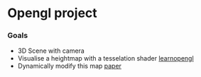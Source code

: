 # Opengl project

### Goals

* 3D Scene with camera
* Visualise a heightmap with a tesselation shader [learnopengl](https://learnopengl.com/Guest-Articles/2021/Tessellation/Tessellation)
* Dynamically modify this map [paper](http://www.diva-portal.org/smash/get/diva2:1333403/FULLTEXT01.pdf)